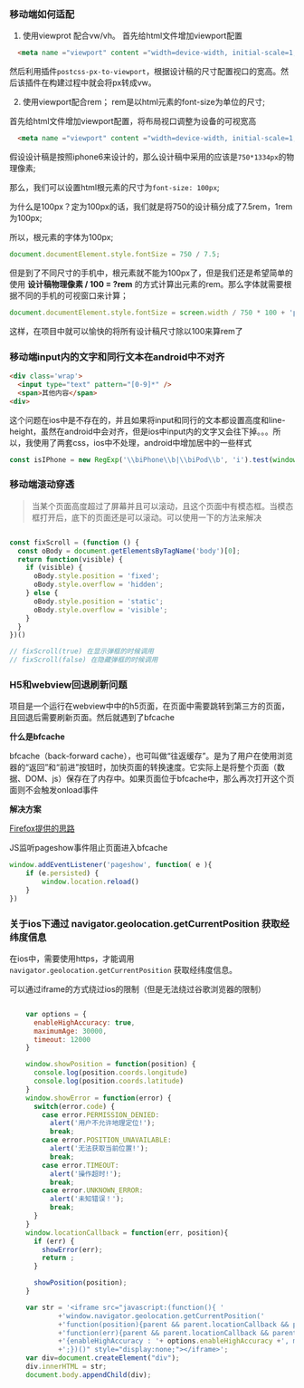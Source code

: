 ### 移动端如何适配
1. 使用viewprot 配合vw/vh。
  首先给html文件增加viewport配置
  ```html
    <meta name ="viewport" content ="width=device-width, initial-scale=1, maximum-scale=1, minimum-scale=1, user-scalable=no">
  ```

  然后利用插件`postcss-px-to-viewport`，根据设计稿的尺寸配置视口的宽高。然后该插件在构建过程中就会将px转成vw。

2. 使用viewport配合rem；
rem是以html元素的font-size为单位的尺寸;

首先给html文件增加viewport配置，将布局视口调整为设备的可视宽高
```html
  <meta name ="viewport" content ="width=device-width, initial-scale=1, maximum-scale=1, minimum-scale=1, user-scalable=no">
```

假设设计稿是按照iphone6来设计的，那么设计稿中采用的应该是`750*1334px`的物理像素;

那么，我们可以设置html根元素的尺寸为`font-size: 100px`;

为什么是100px？定为100px的话，我们就是将750的设计稿分成了7.5rem，1rem为100px;

所以，根元素的字体为100px;
```js
document.documentElement.style.fontSize = 750 / 7.5;
```
但是到了不同尺寸的手机中，根元素就不能为100px了，但是我们还是希望简单的使用 **设计稿物理像素 / 100 = ?rem** 的方式计算出元素的rem。那么字体就需要根据不同的手机的可视窗口来计算；

```js
document.documentElement.style.fontSize = screen.width / 750 * 100 + 'px';
```
这样，在项目中就可以愉快的将所有设计稿尺寸除以100来算rem了

### 移动端input内的文字和同行文本在android中不对齐
```html
<div class='wrap'>
  <input type="text" pattern="[0-9]*" />
  <span>其他内容</span>
<div>
```

这个问题在ios中是不存在的，并且如果将input和同行的文本都设置高度和line-height，虽然在android中会对齐，但是ios中input内的文字又会往下掉。。。所以，我使用了两套css，ios中不处理，android中增加居中的一些样式
```js
const isIPhone = new RegExp('\\biPhone\\b|\\biPod\\b', 'i').test(window.navigator.userAgent);
```


### 移动端滚动穿透
> 当某个页面高度超过了屏幕并且可以滚动，且这个页面中有模态框。当模态框打开后，底下的页面还是可以滚动。可以使用一下的方法来解决
```js

const fixScroll = (function () {
  const oBody = document.getElementsByTagName('body')[0];
  return function(visible) {
    if (visible) {
      oBody.style.position = 'fixed';
      oBody.style.overflow = 'hidden';
    } else {
      oBody.style.position = 'static';
      oBody.style.overflow = 'visible';
    }
  }
})()

// fixScroll(true) 在显示弹框的时候调用
// fixScroll(false) 在隐藏弹框的时候调用
```

### H5和webview回退刷新问题
项目是一个运行在webview中中的h5页面，在页面中需要跳转到第三方的页面，且回退后需要刷新页面。然后就遇到了bfcache

**什么是bfcache**

bfcache（back-forward cache），也可叫做“往返缓存”。是为了用户在使用浏览器的“返回”和“前进”按钮时，加快页面的转换速度。它实际上是将整个页面（数据、DOM、js）保存在了内存中。如果页面位于bfcache中，那么再次打开这个页面则不会触发onload事件

**解决方案**

[Firefox提供的思路](https://developer.mozilla.org/en-US/docs/Mozilla/Firefox/Releases/1.5/Using_Firefox_1.5_caching)

JS监听pageshow事件阻止页面进入bfcache 

```js
window.addEventListener('pageshow', function( e ){
	if (e.persisted) {
		window.location.reload()
	}
})
```


### 关于ios下通过 navigator.geolocation.getCurrentPosition 获取经纬度信息

在ios中，需要使用https，才能调用 `navigator.geolocation.getCurrentPosition` 获取经纬度信息。

可以通过iframe的方式绕过ios的限制（但是无法绕过谷歌浏览器的限制）

```js

    var options = {
      enableHighAccuracy: true,
      maximumAge: 30000,
      timeout: 12000
    }

    window.showPosition = function(position) {
      console.log(position.coords.longitude)
      console.log(position.coords.latitude)
    }
    window.showError = function(error) {
      switch(error.code) {
        case error.PERMISSION_DENIED:
          alert('用户不允许地理定位!');
          break;
        case error.POSITION_UNAVAILABLE:
          alert('无法获取当前位置!');
          break;
        case error.TIMEOUT:
          alert('操作超时!');
          break;
        case error.UNKNOWN_ERROR:
          alert('未知错误！');
          break;
      }
    }
    window.locationCallback = function(err, position){
      if (err) {
        showError(err);
        return ;
      }

      showPosition(position);
    }

    var str = '<iframe src="javascript:(function(){ '
            +'window.navigator.geolocation.getCurrentPosition('
            +'function(position){parent && parent.locationCallback && parent.locationCallback(null,position);}, '
            +'function(err){parent && parent.locationCallback && parent.locationCallback(err);}, '
            +'{enableHighAccuracy : '+ options.enableHighAccuracy +', maximumAge : '+ options.maximumAge +', timeout :'+ options.timeout +'})'
            +';})()" style="display:none;"></iframe>';
    var div=document.createElement("div");
    div.innerHTML = str;
    document.body.appendChild(div);
```